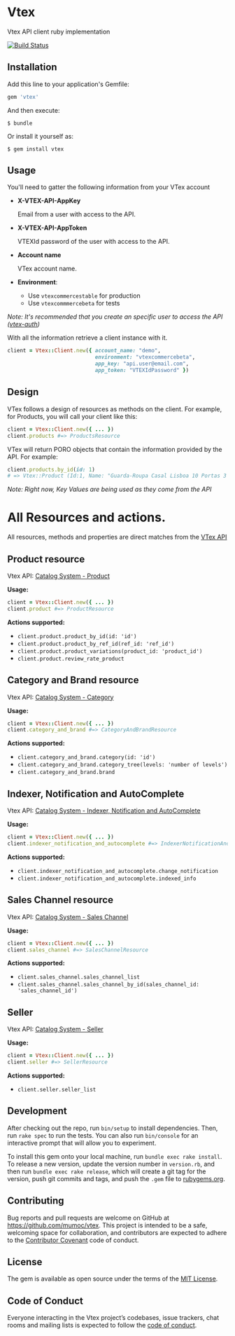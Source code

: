# Vtex

Vtex API client ruby implementation

[![Build Status](https://travis-ci.org/mumoc/vtex.svg?branch=master)](https://travis-ci.org/mumoc/vtex)

## Installation

Add this line to your application's Gemfile:

```ruby
gem 'vtex'
```

And then execute:

    $ bundle

Or install it yourself as:

    $ gem install vtex


## Usage

You'll need to gatter the following information from your VTex account

- **X-VTEX-API-AppKey**

	Email from a user with access to the API.

- **X-VTEX-API-AppToken**

	VTEXId password of the user with access to the API.

- **Account name**

	VTex account name.

- **Environment**:
	- Use `vtexcommercestable` for production
	- Use `vtexcommmercebeta` for tests

*Note: It's recommended that you create an specific user to access the API ([vtex-auth](http://help.vtex.com/en/faq/how-do-you-authenticate-in-the-api))*


With all the information retrieve a client instance with it.

```ruby
client = Vtex::Client.new({ account_name: "demo",
                            environment: "vtexcommercebeta",
                            app_key: "api.user@email.com",
                            app_token: "VTEXIdPassword" })
```

## Design

VTex follows a design of resources as methods on the client. For example, for Products, you will call your client like this:

```ruby
client = Vtex::Client.new({ ... })
client.products #=> ProductsResource

```

VTex will return PORO objects that contain the information provided by the API. For example:

```ruby
client.products.by_id(id: 1)
# => Vtex::Product (Id:1, Name: "Guarda-Roupa Casal Lisboa 10 Portas 3 Gavetas - Araplac", ...)
```

*Note: Right now, Key Values are being used as they come from the API*

# All Resources and actions.

All resources, methods and properties are direct matches from the [VTex API](http://help.vtex.com/en/developer-docs)

## Product resource

Vtex API: [Catalog System - Product](https://documenter.getpostman.com/view/845/catalogsystem-102/Hs44#ee16e494-d3b0-36f0-cfed-219aef3f155e)

**Usage:**

```ruby
client = Vtex::Client.new({ ... })
client.product #=> ProductResource
```

**Actions supported:**

* `client.product.product_by_id(id: 'id')`
* `client.product.product_by_ref_id(ref_id: 'ref_id')`
* `client.product.product_variations(product_id: 'product_id')`
* `client.product.review_rate_product`

## Category and Brand resource

Vtex API: [Catalog System - Category](https://documenter.getpostman.com/view/845/catalogsystem-102/Hs44#add37358-cfa2-a357-3281-265e3e49c3ec)

**Usage:**

```ruby
client = Vtex::Client.new({ ... })
client.category_and_brand #=> CategoryAndBrandResource
```

**Actions supported:**

* `client.category_and_brand.category(id: 'id')`
* `client.category_and_brand.category_tree(levels: 'number of levels')`
* `client.category_and_brand.brand`

## Indexer, Notification and AutoComplete

Vtex API: [Catalog System - Indexer, Notification and AutoComplete](https://documenter.getpostman.com/view/845/catalogsystem-102/Hs44#2b5ce2d8-1b3b-db8a-2fa5-75d71552b388)

**Usage:**

```ruby
client = Vtex::Client.new({ ... })
client.indexer_notification_and_autocomplete #=> IndexerNotificationAndAutocompleteResource
```

**Actions supported:**

* `client.indexer_notification_and_autocomplete.change_notification`
* `client.indexer_notification_and_autocomplete.indexed_info`

## Sales Channel resource

Vtex API: [Catalog System - Sales Channel](https://documenter.getpostman.com/view/845/catalogsystem-102/Hs44#5b048083-98be-443f-7ad9-8982c7ed0fef)

**Usage:**

```ruby
client = Vtex::Client.new({ ... })
client.sales_channel #=> SalesChannelResource
```

**Actions supported:**

* `client.sales_channel.sales_channel_list`
* `client.sales_channel.sales_channel_by_id(sales_channel_id: 'sales_channel_id')`

## Seller

Vtex API: [Catalog System - Seller](https://documenter.getpostman.com/view/845/catalogsystem-102/Hs44#69dc09b6-6529-bb12-bbbe-85ea9dcf83f9)

**Usage:**

```ruby
client = Vtex::Client.new({ ... })
client.seller #=> SellerResource
```

**Actions supported:**

* `client.seller.seller_list`

## Development

After checking out the repo, run `bin/setup` to install dependencies. Then, run `rake spec` to run the tests. You can also run `bin/console` for an interactive prompt that will allow you to experiment.

To install this gem onto your local machine, run `bundle exec rake install`. To release a new version, update the version number in `version.rb`, and then run `bundle exec rake release`, which will create a git tag for the version, push git commits and tags, and push the `.gem` file to [rubygems.org](https://rubygems.org).

## Contributing

Bug reports and pull requests are welcome on GitHub at https://github.com/mumoc/vtex. This project is intended to be a safe, welcoming space for collaboration, and contributors are expected to adhere to the [Contributor Covenant](http://contributor-covenant.org) code of conduct.

## License

The gem is available as open source under the terms of the [MIT License](http://opensource.org/licenses/MIT).

## Code of Conduct

Everyone interacting in the Vtex project’s codebases, issue trackers, chat rooms and mailing lists is expected to follow the [code of conduct](https://github.com/mumoc/vtex/blob/master/CODE_OF_CONDUCT.md).
